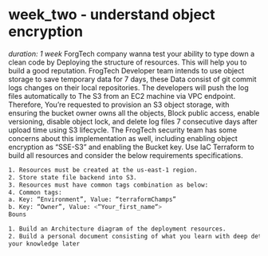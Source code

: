 # week_two - understand object encryption
*duration: 1 week*
ForgTech company wanna test your ability to type down a clean code by Deploying the structure of resources. This will help you to build a
good reputation.
FrogTech Developer team intends to use object storage to save temporary data for 7 days, these Data consist of git commit logs changes
on their local repositories. The developers will push the log files automatically to The S3 from an EC2 machine via VPC endpoint.
Therefore, You’re requested to provision an S3 object storage, with ensuring the bucket owner owns all the objects, Block public access,
enable versioning, disable object lock, and delete log files 7 consecutive days after upload time using S3 lifecycle.
The FrogTech security team has some concerns about this implementation as well, including enabling object encryption as “SSE-S3” and
enabling the Bucket key.
Use IaC Terraform to build all resources and consider the below requirements specifications.
```bash
1. Resources must be created at the us-east-1 region.
2. Store state file backend into S3.
3. Resources must have common tags combination as below:
4. Common tags:
a. Key: “Environment”, Value: “terraformChamps”
b. Key: “Owner”, Value: <“Your_first_name“>
Bouns
```
```bash
1. Build an Architecture diagram of the deployment resources.
2. Build a personal document consisting of what you learn with deep details and resources i.e. this will assist you to get back and refresh
your knowledge later
```
